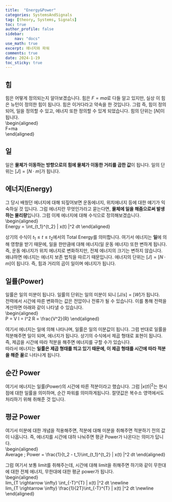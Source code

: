 ```yaml
---
title:  "Energy&Power"
categories: SystemsAndSignals
tag: [theory, Systems, Signals]
toc: true
author_profile: false
sidebar:
    nav: "docs"
use_math: true
excerpt: 에너지와 파워
comments: true
date: 2024-1-19
toc_sticky: true
---
```


## 힘
힘은 어떻게 정의되는지 알아보겠습니다. 힘은 $F=ma$로 다들 알고 있지만, 실상 이 힘은 뉴턴이 정의한 힘이 됩니다. 힘은 이거다라고 약속을 한 것입니다. 그럼  즉, 힘이 정의되어, 일을 정의할 수 있고, 에너지 또한 정의할 수 있게 되었습니다. 힘의 단위는 $[N]$이 됩니다.   
\begin{aligned}    
F=ma   
\end{aligned}   

## 일
일은 **물체가 이동하는 방향으로의 힘에 물체가 이동한 거리를 곱한 값**이 됩니다. 일의 단위는 $[J] = [N \cdot m]$가 됩니다. 

## 에너지(Energy)
그 당시 배웠던 에너지에 대해 되짚어보면 운동에너지, 위치에너지 등에 대한 얘기가 익숙하실 것 입니다. 그럼 에너지란 무엇인가라고 묻는다면, **물체에 일을 해줌으로써 발생하는 물리량**입니다.  그럼 이제 에너지에 대해 수식으로 정의해보겠습니다.   
\begin{aligned}    
Energy = \int_{t_1}^{t_2} | x(t) |^2 dt
\end{aligned}   

상기의 수식이 $t_1 \le t \le t_2$에서의 Total Energy를 의미합니다. 여기서 에너지는 **일**에 의해 영향을 받기 때문에, 일을 한만큼에 대해 에너지(일 운동 에너지) 또한 변하게 됩니다. 즉, 운동 에너지가 위치 에너지로 변화하지만, 전체 에너지의 크기는 변하지 않습니다. 왜냐하면 에너지는 에너지 보존 법칙을 따르기 때문입니다. 에너지의 단위는 $[J] = [N \cdot m]$이 됩니다. 즉, 힘과 거리의 곱이 일이며 에너지가 됩니다.   

## 일률(Power)
일률은 일의 미분이 됩니다. 일률의 단위는 일의 미분이 되니 $[J / s]=[W]$가 됩니다.   
전력에서 시간에 따른 변화하는 값은 전압이나 전류가 될 수 있습니다. 이를 통해 전력을 계산하면 아래와 같이 나타낼 수 있습니다.   
\begin{aligned}    
P = V I = I^2 R = \frac{V^2}{R}
\end{aligned}   

여기서 에너지는 일에 의해 나타나며, 일률은 일의 미분값이 됩니다. 그럼 반대로 일률을 적분해주면  일이 되며, 에너지가 됩니다. 상기의 수식에서 제곱 형태로 표현이 됩니다. 즉, 제곱을 시간에 따라 적분을 해주면 에너지를 구할 수가 있습니다.   
따라서 에너지는 **일률은 제곱 형태를 띄고 있기 때문에, 이 제곱 형태를 시간에 따라 적분을 해준 꼴**로 나타나게 됩니다.    

## 순간 Power
여기서 에너지는 일률(Power)의 시간에 따른 적분이라고 했습니다. 그럼 $|x(t)|^2$는 현시점에 대한 일률을 의미하며, 순간 파워를 의미하게됩니다. 절댓값은 복수소 영역에서도 처리하기 위해 취해준 것 입니다. 

## 평균 Power
여기서 미분에 대한 개념을 적용해주면, 적분에 대해 미분을 취해주면 적분하기 전의 값이 나옵니다. 즉, 에너지를 시간에 대하 나눠주면 평균 Power가 나온다는 의미가 답니다.   
\begin{aligned}    
Average \; Power = \frac{1}{t_2 - t_1}\int_{t_1}^{t_2} | x(t) |^2 dt
\end{aligned}   

그럼 여기서 보통 limit를 취해주는데, 시간에 대해 limit을 취해주면 하기와 같이 무한대에 대한 전체 에너지, 무한대에 대한 평균 power가 됩니다.   
\begin{aligned}    
lim_{T \rightarrow \infty} \int_{-T}^{T} | x(t) |^2 dt \newline   
lim_{T \rightarrow \infty} \frac{1}{2T}\int_{-T}^{T} | x(t) |^2 dt \newline   
\end{aligned}   